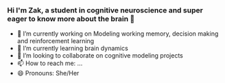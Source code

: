 ### Hi I'm Zak, a student in cognitive neuroscience and super eager to know more about the brain 👋

- 🔭 I’m currently working on Modeling working memory, decision making and reinforcement learning
- 🌱 I’m currently learning brain dynamics
- 👯 I’m looking to collaborate on cognitive modeling projects
- 📫 How to reach me: ...
- 😄 Pronouns: She/Her

